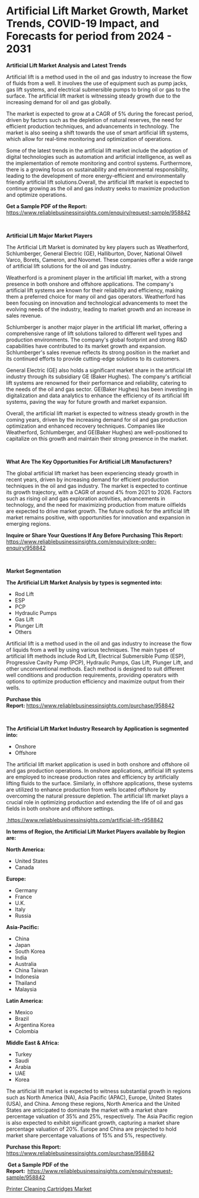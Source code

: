 <p><h1>Artificial Lift Market Growth, Market Trends, COVID-19 Impact, and Forecasts for period from 2024 - 2031</h1></p><p><strong>Artificial Lift Market Analysis and Latest Trends</strong></p>
<p><p>Artificial lift is a method used in the oil and gas industry to increase the flow of fluids from a well. It involves the use of equipment such as pump jacks, gas lift systems, and electrical submersible pumps to bring oil or gas to the surface. The artificial lift market is witnessing steady growth due to the increasing demand for oil and gas globally.</p><p>The market is expected to grow at a CAGR of 5% during the forecast period, driven by factors such as the depletion of natural reserves, the need for efficient production techniques, and advancements in technology. The market is also seeing a shift towards the use of smart artificial lift systems, which allow for real-time monitoring and optimization of operations.</p><p>Some of the latest trends in the artificial lift market include the adoption of digital technologies such as automation and artificial intelligence, as well as the implementation of remote monitoring and control systems. Furthermore, there is a growing focus on sustainability and environmental responsibility, leading to the development of more energy-efficient and environmentally friendly artificial lift solutions.Overall, the artificial lift market is expected to continue growing as the oil and gas industry seeks to maximize production and optimize operations.</p></p>
<p><strong>Get a Sample PDF of the Report:&nbsp;</strong> <a href="https://www.reliablebusinessinsights.com/enquiry/request-sample/958842">https://www.reliablebusinessinsights.com/enquiry/request-sample/958842</a></p>
<p>&nbsp;</p>
<p><strong>Artificial Lift Major Market Players</strong></p>
<p><p>The Artificial Lift Market is dominated by key players such as Weatherford, Schlumberger, General Electric (GE), Halliburton, Dover, National Oilwell Varco, Borets, Cameron, and Novomet. These companies offer a wide range of artificial lift solutions for the oil and gas industry.</p><p>Weatherford is a prominent player in the artificial lift market, with a strong presence in both onshore and offshore applications. The company's artificial lift systems are known for their reliability and efficiency, making them a preferred choice for many oil and gas operators. Weatherford has been focusing on innovation and technological advancements to meet the evolving needs of the industry, leading to market growth and an increase in sales revenue.</p><p>Schlumberger is another major player in the artificial lift market, offering a comprehensive range of lift solutions tailored to different well types and production environments. The company's global footprint and strong R&D capabilities have contributed to its market growth and expansion. Schlumberger's sales revenue reflects its strong position in the market and its continued efforts to provide cutting-edge solutions to its customers.</p><p>General Electric (GE) also holds a significant market share in the artificial lift industry through its subsidiary GE (Baker Hughes). The company's artificial lift systems are renowned for their performance and reliability, catering to the needs of the oil and gas sector. GE(Baker Hughes) has been investing in digitalization and data analytics to enhance the efficiency of its artificial lift systems, paving the way for future growth and market expansion.</p><p>Overall, the artificial lift market is expected to witness steady growth in the coming years, driven by the increasing demand for oil and gas production optimization and enhanced recovery techniques. Companies like Weatherford, Schlumberger, and GE(Baker Hughes) are well-positioned to capitalize on this growth and maintain their strong presence in the market.</p></p>
<p>&nbsp;</p>
<p><strong>What Are The Key Opportunities For Artificial Lift Manufacturers?</strong></p>
<p><p>The global artificial lift market has been experiencing steady growth in recent years, driven by increasing demand for efficient production techniques in the oil and gas industry. The market is expected to continue its growth trajectory, with a CAGR of around 4% from 2021 to 2026. Factors such as rising oil and gas exploration activities, advancements in technology, and the need for maximizing production from mature oilfields are expected to drive market growth. The future outlook for the artificial lift market remains positive, with opportunities for innovation and expansion in emerging regions.</p></p>
<p><strong>Inquire or Share Your Questions If Any Before Purchasing This Report:</strong> <a href="https://www.reliablebusinessinsights.com/enquiry/pre-order-enquiry/958842">https://www.reliablebusinessinsights.com/enquiry/pre-order-enquiry/958842</a></p>
<p>&nbsp;</p>
<p><strong>Market Segmentation</strong></p>
<p><strong>The Artificial Lift Market Analysis by types is segmented into:</strong></p>
<p><ul><li>Rod Lift</li><li>ESP</li><li>PCP</li><li>Hydraulic Pumps</li><li>Gas Lift</li><li>Plunger Lift</li><li>Others</li></ul></p>
<p><p>Artificial lift is a method used in the oil and gas industry to increase the flow of liquids from a well by using various techniques. The main types of artificial lift methods include Rod Lift, Electrical Submersible Pump (ESP), Progressive Cavity Pump (PCP), Hydraulic Pumps, Gas Lift, Plunger Lift, and other unconventional methods. Each method is designed to suit different well conditions and production requirements, providing operators with options to optimize production efficiency and maximize output from their wells.</p></p>
<p><strong>Purchase this Report:&nbsp;</strong><a href="https://www.reliablebusinessinsights.com/purchase/958842">https://www.reliablebusinessinsights.com/purchase/958842</a></p>
<p>&nbsp;</p>
<p><strong>The Artificial Lift Market Industry Research by Application is segmented into:</strong></p>
<p><ul><li>Onshore</li><li>Offshore</li></ul></p>
<p><p>The artificial lift market application is used in both onshore and offshore oil and gas production operations. In onshore applications, artificial lift systems are employed to increase production rates and efficiency by artificially lifting fluids to the surface. Similarly, in offshore applications, these systems are utilized to enhance production from wells located offshore by overcoming the natural pressure depletion. The artificial lift market plays a crucial role in optimizing production and extending the life of oil and gas fields in both onshore and offshore settings.</p></p>
<p><a href="https://www.reliablebusinessinsights.com/artificial-lift-r958842">&nbsp;https://www.reliablebusinessinsights.com/artificial-lift-r958842</a></p>
<p><strong>In terms of Region, the Artificial Lift Market Players available by Region are:</strong></p>
<p>
    <p> <strong> North America: </strong>
        <ul>
            <li>United States</li>
            <li>Canada</li>
        </ul>
        </p> 
    <p> <strong> Europe: </strong>
        <ul>
            <li>Germany</li>
            <li>France</li>
            <li>U.K.</li>
            <li>Italy</li>
            <li>Russia</li>
        </ul>
        </p> 
    <p> <strong> Asia-Pacific: </strong>
        <ul>
            <li>China</li>
            <li>Japan</li>
            <li>South Korea</li>
            <li>India</li>
            <li>Australia</li>
            <li>China Taiwan</li>
            <li>Indonesia</li>
            <li>Thailand</li>
            <li>Malaysia</li>
        </ul>
        </p> 
    <p> <strong> Latin America: </strong>
        <ul>
            <li>Mexico</li>
            <li>Brazil</li>
            <li>Argentina Korea</li>
            <li>Colombia</li>
        </ul>
        </p> 
    <p> <strong> Middle East & Africa: </strong>
        <ul>
            <li>Turkey</li>
            <li>Saudi</li>
            <li>Arabia</li>
            <li>UAE</li>
            <li>Korea</li>
        </ul>
    </p>
    </p>
<p><p>The artificial lift market is expected to witness substantial growth in regions such as North America (NA), Asia Pacific (APAC), Europe, United States (USA), and China. Among these regions, North America and the United States are anticipated to dominate the market with a market share percentage valuation of 35% and 25%, respectively. The Asia Pacific region is also expected to exhibit significant growth, capturing a market share percentage valuation of 20%. Europe and China are projected to hold market share percentage valuations of 15% and 5%, respectively.</p></p>
<p><strong>Purchase this Report: </strong><a href="https://www.reliablebusinessinsights.com/purchase/958842">https://www.reliablebusinessinsights.com/purchase/958842</a></p>
<p>&nbsp;<strong>Get a Sample PDF of the Report:&nbsp;&nbsp;</strong><a href="https://www.reliablebusinessinsights.com/enquiry/request-sample/958842">https://www.reliablebusinessinsights.com/enquiry/request-sample/958842</a></p>
<p><strong></strong></p>
<p><p><a href="https://view.publitas.com/reportprime-1/printer-cleaning-cartridges-market-growth-outlook-from-2024-to-2031-and-it-is-projecting-at-7-1-cagr-with-markets-trends-analysis-by-application-regional-outlook-and-revenue/">Printer Cleaning Cartridges Market</a></p></p>